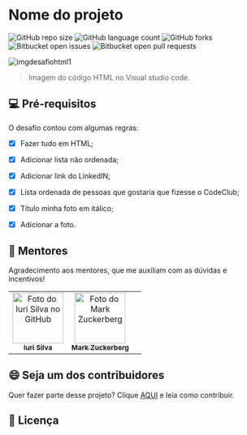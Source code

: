 # Nome do projeto


![GitHub repo size](https://img.shields.io/github/repo-size/iuricode/README-template?style=for-the-badge)
![GitHub language count](https://img.shields.io/github/languages/count/iuricode/README-template?style=for-the-badge)
![GitHub forks](https://img.shields.io/github/forks/iuricode/README-template?style=for-the-badge)
![Bitbucket open issues](https://img.shields.io/bitbucket/issues/iuricode/README-template?style=for-the-badge)
![Bitbucket open pull requests](https://img.shields.io/bitbucket/pr-raw/iuricode/README-template?style=for-the-badge)

![imgdesafiohtml1](https://user-images.githubusercontent.com/95030203/155010659-3d9f539d-26a3-4b6b-97d5-7e2808d64f59.png)

> Imagem do código HTML no Visual studio code.
> 
## 💻 Pré-requisitos

O desafio contou com algumas regras:

- [x] Fazer tudo em HTML;
- [x] Adicionar lista não ordenada;
- [x] Adicionar link do LinkedIN;
- [x] Lista ordenada de pessoas que gostaria que fizesse o CodeClub;
- [x] Título minha foto em itálico;
- [x] Adicionar a foto.


## 🤝 Mentores

Agradecimento aos mentores, que me auxiliam com as dúvidas e incentivos!

<table>
  <tr>
    <td align="center">
      <a href="#">
        <img src="https://avatars3.githubusercontent.com/u/31936044" width="100px;" alt="Foto do Iuri Silva no GitHub"/><br>
        <sub>
          <b>Iuri Silva</b>
        </sub>
      </a>
    </td>
    <td align="center">
      <a href="#">
        <img src="https://s2.glbimg.com/FUcw2usZfSTL6yCCGj3L3v3SpJ8=/smart/e.glbimg.com/og/ed/f/original/2019/04/25/zuckerberg_podcast.jpg" width="100px;" alt="Foto do Mark Zuckerberg"/><br>
        <sub>
          <b>Mark Zuckerberg</b>
        </sub>
      </a>
    </td>
    <td align="center">
     </tr>
</table>


## 😄 Seja um dos contribuidores<br>

Quer fazer parte desse projeto? Clique [AQUI](CONTRIBUTING.md) e leia como contribuir.

## 📝 Licença
